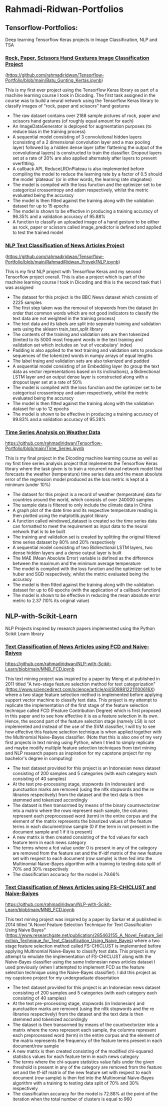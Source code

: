 # Rahmadi-Ridwan-Portfolios


## Tensorflow-Portfolios:
Deep learning Tensorflow Keras projects in Image Classification, NLP and TSA

### [Rock, Paper, Scissors Hand Gestures Image Classification Project](https://github.com/rahmadiridwan/Tensorflow-Portfolio/blob/main/Batu_Gunting_Kertas.ipynb)
(https://github.com/rahmadiridwan/Tensorflow-Portfolio/blob/main/Batu_Gunting_Kertas.ipynb)

This is my first ever project using the Tensorflow Keras library as part of a machine learning course I took in Dicoding. The first task assigned in the course was to build a neural network using the Tensorflow Keras library to classify images of "rock, paper and scissors" hand gestures
* The raw dataset contains over 2188 sample pictures of rock, paper and scissors hand gestures (of roughly equal amount for each)
* An ImageDataGenerator is deployed for augmentation purposes (to reduce bias in the training process)
* A sequential model consisting of 3 convolutional hidden layers (consisting of a 2 dimensional convolution layer and a max pooling layer) followed by a hidden dense layer (after flattening the output of the convolutional layers) is constructed to train the classifier. Dropout layers set at a rate of 20% are also applied alternately after layers to prevent overfitting.
* A callback API, ReduceLROnPlateau is also implemented before compiling the model to reduce the learning rate by a factor of 0.5 should the model 'plateaus' (or in other words, the learning rate stagnates)
* The model is compiled with the loss function and the optimizer set to be categorical crossentropy and adam respectively, whilst the metric evaluated being the accuracy
* The model is then fitted against the training along with the validation dataset for up to 15 epochs
* The model is shown to be effective in producing a training accuracy of 96.35% and a validation accuracy of 95.88% 
* A function to classify an uploaded image of a hand gesture to be either as rock, paper or scissors called image_predictor is defined and applied to test the trained model


### [NLP Text Classification of News Articles Project](https://github.com/rahmadiridwan/Tensorflow-Portfolio/blob/main/RahmadiRidwan_Proyek1NLP.ipynb)
(https://github.com/rahmadiridwan/Tensorflow-Portfolio/blob/main/RahmadiRidwan_Proyek1NLP.ipynb)

This is my first NLP project with Tensorflow Keras and my second Tensorflow project overall. This is also a project which is part of the machine learning course I took in Dicoding and this is the second task that I was assigned 
* The dataset for this project is the BBC News dataset which consists of 2225 samples
* The first step taken was the removal of stopwords from the dataset (in order that common words which are not good indicators to classify the text data are not weighted in the training process)
* The text data and its labels are split into seperate training and validation sets using the sklearn train_test_split library
* The contents of the training and validation sets are then tokenized (limited to its 5000 most frequent words in the text training and validation set which includes an 'out of vocabulary' index)
* Padding is also applied to the text training and validation sets to produce sequences of the tokenized words in numpy arrays of equal lengths
* The label traing and validation sets are also tokenized and padded
* A sequential model consisting of an Embedding layer (to group the text data as vector representations based on its inclinations), a Bidirectional LSTM layer and an output dense layer is constructed along with a dropout layer set at a rate of 50%
* The model is compiled with the loss function and the optimizer set to be categorical crossentropy and adam respectively, whilst the metric evaluated being the accuracy
* The model is then fitted against the training along with the validation dataset for up to 12 epochs
* The model is shown to be effective in producing a training accuracy of 99.83% and a validation accuracy of 95.28% 


### [Time Series Analysis on Weather Data](https://github.com/rahmadiridwan/Tensorflow-Portfolio/blob/main/Time_Series.ipynb)
https://github.com/rahmadiridwan/Tensorflow-Portfolio/blob/main/Time_Series.ipynb

This is my final project in the Dicoding machine learning course as well as my first time series analysis project that implements the Tensorflow Keras library where the task given is to train a recurrent neural network model that forecasts the weather (temperature) time series data and the mean absolute error of the regression model produced as the loss metric is kept at a minimum (under 10%)
* The dataset for this project is a record of weather (temperature) data for countries around the world, which consists of over 240000 samples
* The sample data is filtered to only include the climate data in China
* A graph plot of the date time and its respective temperature reading is then plotted using the matplotlib.pyplot library
* A function called windowed_dataset is created so the time series data can formatted to meet the requirement as input data to the neural network that is to be built
* The training and validation set is created by splitting the original filtered time series dataset by 80% and 20% respectively
* A sequential model consisting of two Bidirectional LSTM layers, two dense hidden layers and a dense output layer is built 
* The MAE (Mean Absolute Error) variable is defined as the difference between the maximum and the minimum average temperature
* The model is compiled with the loss function and the optimizer set to be huber and SGD respectively, whilst the metric evaluated being the accuracy
* The model is then fitted against the training along with the validation dataset for up to 60 epochs (with the application of a callback function)
* The model is shown to be effective in reducing the mean absolute error metric to 2.37 (10% its original value)



## NLP-with-Scikit-Learn
NLP Projects inspired by research papers implemented using the Python Scikit Learn library

### [Text Classification of News Articles using FCD and Naive-Baiyes](https://github.com/rahmadiridwan/NLP-with-Scikit-Learn/blob/main/MNB_FCD.ipynb)
https://github.com/rahmadiridwan/NLP-with-Scikit-Learn/blob/main/MNB_FCD.ipynb

This text mining project was inspired by a paper by Meng et al published in 2011 titled "A two-stage feature selection method for text categorization" (https://www.sciencedirect.com/science/article/pii/S089812211100616X) where a two stage feature selection method is implemented before applying support vector machine to classify text data. This project is my attempt to replicate the implementation of the first stage of the feature selection technique called FCD (Feature Contribution Degree) which is first proposed in this paper and to see how effective it is as a feature selection in its own. Hence, the second part of the feature selection stage (namely LSI) is not implemented and instead of the use of the SVM classifier, I will try to see how effective this feature selection technique is when applied together with the Multinomial Naive-Bayes classifier. (Note that this is also one of my very first projects in text mining using Python, when I tried to simply replicate and  maybe modify multiple feature selection techniques from text mining and NLP research papers as inspiration for my capstone project for my bachelor's degree in computing) 
* The text dataset provided for this project is an Indonesian news dataset consisting of 200 samples and 5 categories (with each category each consisting of 40 samples)
* At the text pre-processing stage, stopwords (in Indonesian) and punctuation marks are removed (using the nltk stopwords and the re libraries respectively) from the dataset and the text data is then stemmed and tokenized accordingly
* The dataset is then transormed by means of the binary countvectorizer into a matrix where the rows represent each sample, the columns represent each preprocessed word (term) in the entire corpus and the element of the matrix represents the binarized values of the feature terms in each document/row sample (0 if the term in not present in the document sample and 1 if it is present)
* A new matrix is then created consisting of the fcd values for each feature term in each news category
* The terms where a fcd value under 0 is present in any of the category are removed from the feature set and the tf-idf matrix of the new feature set with respect to each document (row sample) is then fed into the Multinomial Naive-Bayes algorithm with a training to testing data split of 70% and 30% respectively
* The classification accuracy for the model is 79.66%


### [Text Classification of News Articles using FS-CHICLUST and Naive-Baiyes](https://github.com/rahmadiridwan/NLP-with-Scikit-Learn/blob/main/MNB_FCD.ipynb)
https://github.com/rahmadiridwan/NLP-with-Scikit-Learn/blob/main/MNB_FCD.ipynb

This text mining project was inspired by a paper by Sarkar et al published in 2014 titled "A Novel Feature Selection Technique for Text Classification Using Naive Bayes" (https://www.researchgate.net/publication/285463155_A_Novel_Feature_Selection_Technique_for_Text_Classification_Using_Naive_Bayes) 
where a two stage feature selection method called FS-CHICLUST is implemented before applying Multinomial Naive-Bayes to classify text data. This project is my attempt to emulate the implementation of FS-CHICLUST along with the Naive-Bayes classifier using the same Indonesian news articles dataset I used previously (when I attempted to implement FCD as the feature selection technique using the Naive-Bayes classifier). I did this project as my capstone project for my undergraduate dissertation

* The text dataset provided for this project is an Indonesian news dataset consisting of 200 samples and 5 categories (with each category each consisting of 40 samples)
* At the text pre-processing stage, stopwords (in Indonesian) and punctuation marks are removed (using the nltk stopwords and the re libraries respectively) from the dataset and the text data is then stemmed and tokenized accordingly
* The dataset is then transormed by means of the countvectorizer into a matrix where the rows represent each sample, the columns represent each preprocessed word (term) in the entire corpus and the element of the matrix represents the frequency of the feature terms present in each document/row sample 
* A new matrix is then created consisting of the modified chi-squared statistics values for each feature term in each news category
* The terms where the chi-square statistics value falls under the given threshold is present in any of the category are removed from the feature set and the tf-idf matrix of the new feature set with respect to each document (row sample) is then fed into the Multinomial Naive-Bayes algorithm with a training to testing data split of 70% and 30% respectively
* The classification accuracy for the model is 72.88% at the point of the iteration when the total number of clusters is equal to 960
